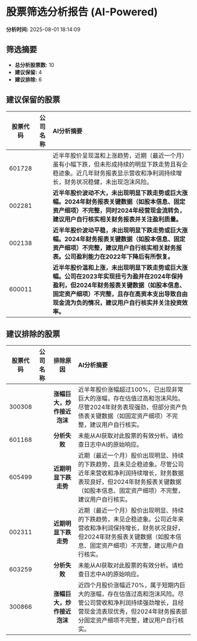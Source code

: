 # 股票筛选分析报告 (AI-Powered)

**分析时间:** 2025-08-01 18:14:09

## 筛选摘要

- **总分析股票数:** 10
- **建议保留:** 4
- **建议排除:** 6

## 建议保留的股票

| 股票代码 | 公司名称 | AI分析摘要 |
|:---:|:---:|:---|
| 601728 |  | 近半年股价呈现温和上涨趋势，近期（最近一个月）虽有小幅下跌，但未形成持续的明显下跌走势且有企稳迹象。近几年财务报表显示营收和净利润持续增长，财务状况稳健，未出现泡沫风险。 |
| 002281 |  | **近半年股价波动不大，未出现明显下跌走势或巨大涨幅。2024年财务报表关键数据（如股本信息、固定资产细项）不完整，同时2024年经营现金流转负，建议用户自行核实相关财务报表并关注盈利质量。** |
| 002138 |  | **近半年股价波动平稳，未出现明显下跌走势或巨大涨幅。2024年财务报表关键数据（如股本信息、固定资产细项）不完整，建议用户自行核实相关财务报表。公司盈利能力在2022年下降后有所恢复。** |
| 600011 |  | **近半年股价温和上涨，未出现明显下跌走势或巨大涨幅。公司在2023年实现扭亏为盈并在2024年保持盈利，但2024年财务报表关键数据（如股本信息、固定资产细项）不完整，且存在高资本支出导致自由现金流为负的情况，建议用户自行核实并关注投资效率。** |

## 建议排除的股票

| 股票代码 | 公司名称 | 排除原因 | AI分析摘要 |
|:---:|:---:|:---:|:---|
| 300308 |  | **涨幅巨大，炒作接近泡沫** | 近半年股价涨幅超过100%，已出现非常巨大的涨幅，存在估值过高和泡沫风险。尽管2024年财务表现强劲，但部分资产负债表关键数据（如固定资产细项）不完整，建议用户自行核实。 |
| 601168 |  | **分析失败** | 未能从AI获取对此股票的有效分析。请检查日志中AI的原始响应。 |
| 605499 |  | **近期明显下跌走势** | 近期（最近一个月）股价出现明显、持续的下跌趋势，且未见企稳迹象。尽管公司近年来营收和净利润持续增长，财务数据表现良好，但2024年财务报表关键数据（如股本信息、固定资产细项）不完整，建议用户自行核实。 |
| 002311 |  | **近期明显下跌走势** | 近期（最近一个月）股价出现明显、持续的下跌趋势，未见企稳迹象。公司近年来营收和净利润保持增长，财务状况良好，但2024年财务报表关键数据（如股本信息、固定资产细项）不完整，建议用户自行核实。 |
| 603259 |  | **分析失败** | 未能从AI获取对此股票的有效分析。请检查日志中AI的原始响应。 |
| 300866 |  | **涨幅巨大，炒作接近泡沫** | 近四个月股价涨幅近70%，属于短期内巨大的涨幅，存在估值过高和泡沫风险。尽管公司营收和净利润持续强劲增长，且经营现金流表现优秀，但2024年财务报表部分固定资产细项不完整，建议用户自行核实。 |
